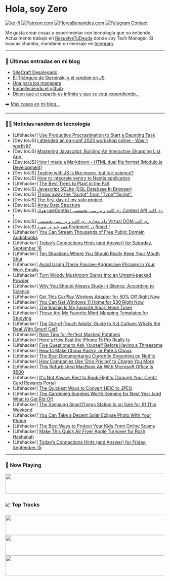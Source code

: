 # Hola, soy Zero

[![ko-fi](https://ko-fi.com/img/githubbutton_sm.svg)](https://ko-fi.com/J3J4N0LUK)
[![Patreon.com](https://img.shields.io/endpoint.svg?url=https%3A%2F%2Fshieldsio-patreon.vercel.app%2Fapi%3Fusername%3Dzerodragon%26type%3Dpatrons&style=for-the-badge)](https://patreon.com/zerodragon)
[![FloresBenavides.com](https://img.shields.io/website?down_message=oops&label=MiBlog&style=for-the-badge&up_message=online&url=https%3A%2F%2Ffloresbenavides.com)](https://floresbenavides.com)
[![Telegram Contact](https://img.shields.io/badge/escr%C3%ADbeme-ZeroDragon-%2326A5E4?style=for-the-badge&logo=telegram)](https://t.me/zerodragon)

Me gusta crear cosas y experimentar con tecnología que no entiendo.
Actualmente trabajo en [ResuelveTuDeuda](http://github.com/resuelve) donde soy Tech Manager.
Si buscas chamba, mandame un mensaje en [telegram](https://t.me/zerodragon).

---

### 📕 Últimas entradas en mi blog
<!-- BLOG-POST-LIST:START -->
- [SiteCraft Desplegado](https://floresbenavides.com/sitecraft-desplegado/)
- [El Triángulo de Sierpinski y el random en JS](https://floresbenavides.com/el-triangulo-de-sierpinski-y-el-random-en-js/)
- [Una para los managers](https://floresbenavides.com/una-para-los-managers/)
- [Embelleciendo el github](https://floresbenavides.com/embelleciendo-el-github/)
- [Dicen que el espacio es infinito y que se está expandiendo…](https://floresbenavides.com/dicen-que-el-espacio-es-infinito-y-que-se-esta-expandiendo/)
<!-- BLOG-POST-LIST:END -->

➡️ [Más cosas en mi blog...](https://floresbenavides.com)

---

### 👨‍💻 Noticias random de tecnología
<!-- TECH-POSTS:START -->
- [Lifehacker] [Use Productive Procrastination to Start a Daunting Task](https://lifehacker.com/use-productive-procrastination-to-start-a-daunting-task-1850845462)
- [Dev.to/JS] [I attended an ng-conf 2023 workshop online - Was it worth it?](https://dev.to/vkagklis/i-attended-an-ng-conf-2023-workshop-online-was-it-worth-it-2pko)
- [Dev.to/JS] [Mastering Javascript: Building An Interactive Shopping List App.](https://dev.to/paulineoraro/mastering-javascript-building-an-interactive-shopping-list-app-3j4f)
- [Dev.to/JS] [How I made a Markdown - HTML dual file format &lpar;Modulo.js Development&rpar;](https://dev.to/michaelpb/how-i-made-a-markdown-html-dual-file-format-modulojs-development-k48)
- [Dev.to/JS] [Testing with JS is like magic, but is it science?](https://dev.to/westbrook/testing-with-js-is-like-magic-but-is-it-science-23f8)
- [Dev.to/JS] [How to integrate sentry to Nextjs application](https://dev.to/max24816/how-to-integrate-sentry-to-nextjs-application-52a0)
- [Lifehacker] [The Best Trees to Plant in the Fall](https://lifehacker.com/the-best-trees-to-plant-in-the-fall-1850845475)
- [Dev.to/JS] [Javascript SQLite &lpar;SQL Database In Browser&rpar;](https://dev.to/codeboxx/javascript-sqlite-sql-database-in-browser-3962)
- [Dev.to/JS] [Throw away the &quot;Script&quot; from &quot;Type&quot;&quot;Script&quot;.](https://dev.to/artxe2/throw-away-the-script-from-typescript-mn5)
- [Dev.to/JS] [The first day of my solo project](https://dev.to/alexander6/the-first-day-of-my-solo-project-22a7)
- [Dev.to/JS] [Array Data Structure](https://dev.to/monirulislam027/array-data-structure-3dja)
- [Dev.to/JS] [هوک useContext ری اکت و بررسی تخصصی Context API ری اکت !](https://dev.to/frontendi/hwkh-usecontext-ry-kht-w-brrsy-tkhssy-context-api-ry-kht--1j07)
- [Dev.to/JS] [دام مجازی ری اکت و بررسی تخصصی Virtual DOM ری اکت](https://dev.to/frontendi/dm-mjzy-ry-kht-w-brrsy-tkhssy-virtual-dom-ry-kht-49i2)
- [Dev.to/JS] [همه چیز در مورد Fragment در React !](https://dev.to/frontendi/hmh-chyz-dr-mwrd-fragment-dr-react--59j8)
- [Lifehacker] [You Can Stream Thousands of Free Public Domain Audiobooks](https://lifehacker.com/you-can-stream-thousands-of-free-public-domain-audioboo-1850845294)
- [Lifehacker] [Today’s Connections Hints &lpar;and Answer&rpar; for Saturday, September 16](https://lifehacker.com/connections-answer-today-september-16-2023-1850842165)
- [Lifehacker] [Ten Situations Where You Should Really Keep Your Mouth Shut](https://lifehacker.com/ten-situations-where-you-should-really-keep-your-mouth-1850844470)
- [Lifehacker] [Avoid Using These Passive-Aggressive Phrases in Your Work Emails](https://lifehacker.com/avoid-using-these-passive-aggressive-phrases-in-your-wo-1850843297)
- [Lifehacker] [Turn Woody Mushroom Stems Into an Umami-packed Powder](https://lifehacker.com/mushroom-umami-powder-recipe-1850843604)
- [Lifehacker] [Why You Should Always Study in Silence, According to Science](https://lifehacker.com/why-you-should-always-study-in-silence-according-to-sc-1850843477)
- [Lifehacker] [Get This CarPlay Wireless Adapter for 50% Off Right Now](https://lifehacker.com/get-this-carplay-wireless-adapter-for-50-off-right-now-1850839929)
- [Lifehacker] [You Can Get Windows 11 Home for $30 Right Now](https://lifehacker.com/you-can-get-windows-11-home-for-30-right-now-1850836810)
- [Lifehacker] [The Rachio Is My Favorite Smart Hose Timer](https://lifehacker.com/rachio-smart-hose-timer-review-1850842996)
- [Lifehacker] [These Are My Favorite Mind-Mapping Templates for Studying](https://lifehacker.com/these-are-my-favorite-mind-mapping-templates-for-studyi-1850843156)
- [Lifehacker] [The Out-of-Touch Adults’ Guide to Kid Culture: What’s the Deal With Smurf Cat?](https://lifehacker.com/what-is-smurf-cat-1850842927)
- [Lifehacker] [Nine Tips for Perfect Mashed Potatoes](https://lifehacker.com/9-tips-for-perfect-mashed-potatoes-1845692616)
- [Lifehacker] [Here&#39;s How Fast the iPhone 15 Pro Really Is](https://lifehacker.com/heres-how-fast-the-iphone-15-pro-really-is-1850842175)
- [Lifehacker] [Five Questions to Ask Yourself Before Having a Threesome](https://lifehacker.com/questions-to-ask-before-threesome-1850842094)
- [Lifehacker] [How to Make Choux Pastry, or Pâte à Choux](https://lifehacker.com/how-to-make-pate-a-choux-the-stuff-eclairs-are-made-of-1849422698)
- [Lifehacker] [The Best Documentaries Currently Streaming on Netflix](https://lifehacker.com/best-documentaries-netflix-1850833851)
- [Lifehacker] [How Companies Use ‘Drip Pricing’ to Charge You More](https://lifehacker.com/how-companies-use-drip-pricing-to-charge-you-more-1850788343)
- [Lifehacker] [This Refurbished MacBook Air With Microsoft Office Is $500](https://lifehacker.com/this-refurbished-macbook-air-with-microsoft-office-is-1850836740)
- [Lifehacker] [It&#39;s Not Always Best to Book Flights Through Your Credit Card Rewards Portal](https://lifehacker.com/its-not-always-best-to-book-flights-through-your-credit-1850834952)
- [Lifehacker] [The Quickest Ways to Convert HEIC to JPEG](https://lifehacker.com/convert-heic-to-jpg-on-windows-and-mac-1848768694)
- [Lifehacker] [The Gardening Supplies Worth Keeping for Next Year &lpar;and What to Get Rid Of&rpar;](https://lifehacker.com/the-gardening-supplies-worth-keeping-for-next-year-and-1850841600)
- [Lifehacker] [The Samsung SmartThings Station Is on Sale for $1 This Weekend](https://lifehacker.com/the-samsung-smartthings-station-is-on-sale-for-1-this-1850841356)
- [Lifehacker] [You Can Take a Decent Solar Eclipse Photo With Your Phone](https://lifehacker.com/you-can-take-a-decent-solar-eclipse-photo-with-your-pho-1850841117)
- [Lifehacker] [The Best Ways to Protect Your Kids From Online Scams](https://lifehacker.com/the-best-ways-to-protect-your-kids-from-online-scams-1850841015)
- [Lifehacker] [Make This Quick Air Fryer Apple Turnover for Rosh Hashanah](https://lifehacker.com/air-fryer-apple-turnover-recipe-1850839282)
- [Lifehacker] [Today’s Connections Hints &lpar;and Answer&rpar; for Friday, September 15](https://lifehacker.com/connections-answer-today-september-15-2023-1850837707)<!-- TECH-POSTS:END -->

---

### 🎵 Now Playing
<a href="https://spotify-now-playing-dun.vercel.app/now-playing?open"><img src="https://spotify-now-playing-dun.vercel.app/now-playing" width="540" height="64"></a>

### 📈 Top Tracks
<a href="https://spotify-now-playing-dun.vercel.app/top-tracks?i=1&open"><img src="https://spotify-now-playing-dun.vercel.app/top-tracks?i=1" width="540" height="64"></a>
<a href="https://spotify-now-playing-dun.vercel.app/top-tracks?i=2&open"><img src="https://spotify-now-playing-dun.vercel.app/top-tracks?i=2" width="540" height="64"></a>
<a href="https://spotify-now-playing-dun.vercel.app/top-tracks?i=3&open"><img src="https://spotify-now-playing-dun.vercel.app/top-tracks?i=3" width="540" height="64"></a>
